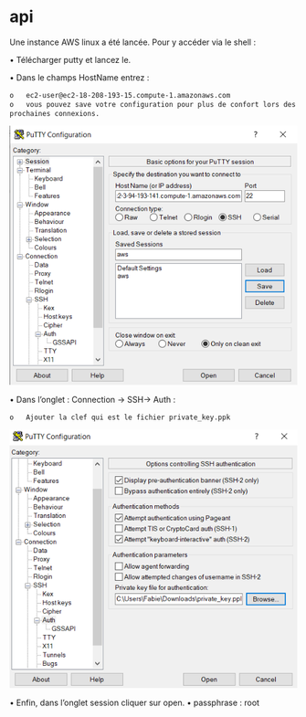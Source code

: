 # api

Une instance AWS linux a été lancée. Pour y accéder via le shell :

•	Télécharger putty et lancez le.

•	Dans le champs HostName entrez : 

	o	ec2-user@ec2-18-208-193-15.compute-1.amazonaws.com
	o	vous pouvez save votre configuration pour plus de confort lors des prochaines connexions.
![Hostname](Login_PUTTY.PNG?raw=true)

•	Dans l’onglet : Connection -> SSH-> Auth : 

	o	Ajouter la clef qui est le fichier private_key.ppk

![Hostname](Add_ppk.PNG?raw=true)

•	Enfin, dans l’onglet session cliquer sur open.
•	passphrase : root